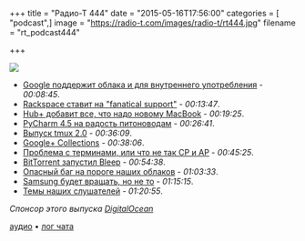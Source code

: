 +++
title = "Радио-Т 444"
date = "2015-05-16T17:56:00"
categories = [ "podcast",]
image = "https://radio-t.com/images/radio-t/rt444.jpg"
filename = "rt_podcast444"

+++

![](https://radio-t.com/images/radio-t/rt444.jpg)

- [Google поддержит облака и для внутреннего употребления](http://prsm.tc/4Oq7VX) - *00:08:45*.
- [Rackspace ставит на "fanatical support"](http://prsm.tc/5KDpEd) - *00:13:47*.
- [Hub+ добавит все, что надо новому MacBook](http://prsm.tc/gG4SFl) - *00:19:25*.
- [PyCharm 4.5 на радость питоноводам](http://blog.jetbrains.com/pycharm/2015/05/meet-pycharm-4-5-all-python-tools-in-one-place/) - *00:26:41*.
- [Выпуск tmux 2.0](http://www.opennet.ru/opennews/ar.t.shtml?num=42188) - *00:36:09*.
- [Google+ Collections](http://prsm.tc/OsGYBY) - *00:38:06*.
- [Проблема с терминами, или что не так CP и AP](http://prsm.tc/7pKhnB) - *00:45:25*.
- [BitTorrent запустил Bleep](http://www.idownloadblog.com/2015/05/13/bittorrent-bleep-for-iphone/) - *00:54:38*.
- [Опасный баг на пороге наших облаков](http://arstechnica.com/security/2015/05/extremely-serious-virtual-machine-bug-threatens-cloud-providers-everywhere/) - *01:03:33*.
- [Samsung будет вращать, но не то](http://www.theverge.com/2015/5/12/8595749/samsung-round-watch-rotating-bezel) - *01:15:15*.
- [Темы наших слушателей](https://radio-t.com/p/2015/05/12/prep-444/) - *01:20:55*.

_Спонсор этого выпуска [DigitalOcean](https://do.co/radiot)_

[аудио](https://cdn.radio-t.com/rt_podcast444.mp3) • [лог чата](http://chat.radio-t.com/logs/radio-t-444.html)
<audio src="https://cdn.radio-t.com/rt_podcast444.mp3" preload="none"></audio>
